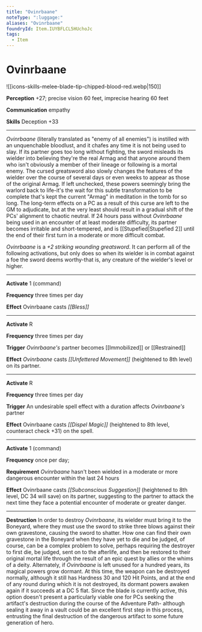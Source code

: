 ```yaml
---
title: "Ovinrbaane"
noteType: ":luggage:"
aliases: "Ovinrbaane"
foundryId: Item.IUYBFLCL5HUchoJc
tags:
  - Item
---
```


# Ovinrbaane
![[icons-skills-melee-blade-tip-chipped-blood-red.webp|150]]

**Perception** +27; precise vision 60 feet, imprecise hearing 60 feet

**Communication** empathy

**Skills** Deception +33

* * *

_Ovinrbaane_ (literally translated as "enemy of all enemies") is instilled with an unquenchable bloodlust, and it chafes any time it is not being used to slay. If its partner goes too long without fighting, the sword misleads its wielder into believing they're the real Armag and that anyone around them who isn't obviously a member of their lineage or following is a mortal enemy. The cursed greatsword also slowly changes the features of the wielder over the course of several days or even weeks to appear as those of the original Armag. If left unchecked, these powers seemingly bring the warlord back to life-it's the wait for this subtle transformation to be complete that's kept the current "Armag" in meditation in the tomb for so long. The long-term effects on a PC as a result of this curse are left to the GM to adjudicate, but at the very least should result in a gradual shift of the PCs' alignment to chaotic neutral. If 24 hours pass without _Ovinrbaane_ being used in an encounter of at least moderate difficulty, its partner becomes irritable and short-tempered, and is [[Stupefied|Stupefied 2]] until the end of their first turn in a moderate or more difficult combat.

_Ovinrbaane_ is a _+2 striking wounding greatsword_. It can perform all of the following activations, but only does so when its wielder is in combat against a foe the sword deems worthy-that is, any creature of the wielder's level or higher.

* * *

**Activate** 1 (command)

**Frequency** three times per day

**Effect** Ovinrbaane casts _[[Bless]]_

* * *

**Activate** R

**Frequency** three times per day

**Trigger** _Ovinrbaane's_ partner becomes [[Immobilized]] or [[Restrained]]

**Effect** _Ovinrbaane_ casts _[[Unfettered Movement]]_ (heightened to 8th level) on its partner.

* * *

**Activate** R

**Frequency** three times per day

**Trigger** An undesirable spell effect with a duration affects _Ovinrbaane's_ partner

**Effect** Ovinrbaane casts _[[Dispel Magic]]_ (heightened to 8th level, counteract check +31) on the spell.

* * *

**Activate** 1 (command)

**Frequency** once per day;

**Requirement** _Ovinrbaane_ hasn't been wielded in a moderate or more dangerous encounter within the last 24 hours

**Effect** Ovinrbaane casts _[[Subconscious Suggestion]]_ (heightened to 8th level, DC 34 will save) on its partner, suggesting to the partner to attack the next time they face a potential encounter of moderate or greater danger.

* * *

**Destruction** In order to destroy _Ovinrbaane_, its wielder must bring it to the Boneyard, where they must use the sword to strike three blows against their own gravestone, causing the sword to shatter. How one can find their own gravestone in the Boneyard when they have yet to die and be judged, of course, can be a complex problem to solve, perhaps requiring the destroyer to first die, be judged, sent on to the afterlife, and then be restored to their original mortal life through the result of an epic quest by allies or the whims of a deity. Alternately, if _Ovinrbaane_ is left unused for a hundred years, its magical powers grow dormant. At this time, the weapon can be destroyed normally, although it still has Hardness 30 and 120 Hit Points, and at the end of any round during which it is not destroyed, its dormant powers awaken again if it succeeds at a DC 5 flat. Since the blade is currently active, this option doesn't present a particularly viable one for PCs seeking the artifact's destruction during the course of the Adventure Path- although sealing it away in a vault could be an excellent first step in this process, entrusting the final destruction of the dangerous artifact to some future generation of hero.
